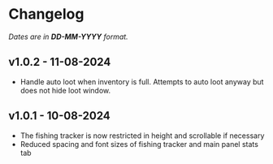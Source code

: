 # Changelog

_Dates are in **DD-MM-YYYY** format._

## v1.0.2 - 11-08-2024

- Handle auto loot when inventory is full. Attempts to auto loot anyway but does not hide loot window.

## v1.0.1 - 10-08-2024

- The fishing tracker is now restricted in height and scrollable if necessary
- Reduced spacing and font sizes of fishing tracker and main panel stats tab
